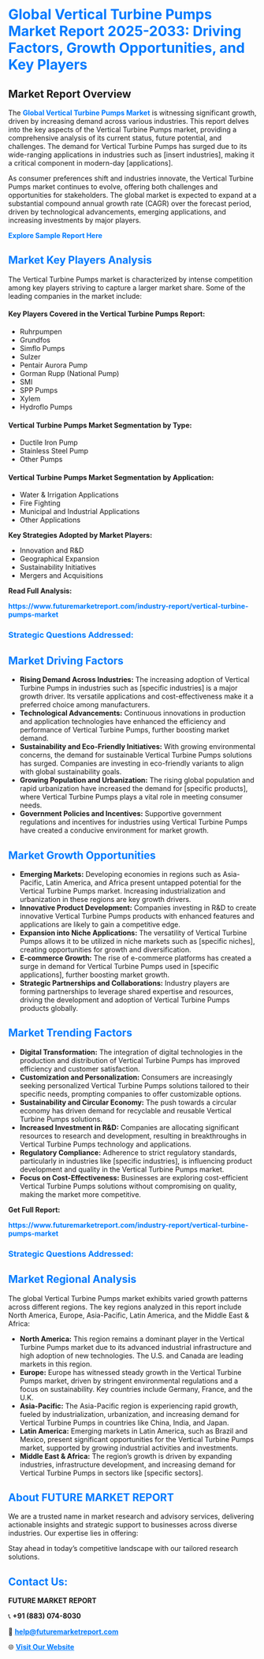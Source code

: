 <h1 style="color: #007BFF;">Global Vertical Turbine Pumps Market Report 2025-2033: Driving Factors, Growth Opportunities, and Key Players</h1>

<section id="overview">
<h2>Market Report Overview</h2>
<p>The <a href="https://www.futuremarketreport.com/industry-report/vertical-turbine-pumps-market" style="color: #007BFF; text-decoration: none;"><strong>Global Vertical Turbine Pumps Market</strong></a> is witnessing significant growth, driven by increasing demand across various industries. This report delves into the key aspects of the Vertical Turbine Pumps market, providing a comprehensive analysis of its current status, future potential, and challenges. The demand for Vertical Turbine Pumps has surged due to its wide-ranging applications in industries such as [insert industries], making it a critical component in modern-day [applications].</p>
<p>As consumer preferences shift and industries innovate, the Vertical Turbine Pumps market continues to evolve, offering both challenges and opportunities for stakeholders. The global market is expected to expand at a substantial compound annual growth rate (CAGR) over the forecast period, driven by technological advancements, emerging applications, and increasing investments by major players.</p>
</section>

<section id="overview">
<p><a href="https://www.futuremarketreport.com/request-sample/reportId=58932" style="color: #007BFF; text-decoration: none;"><strong>Explore Sample Report Here</strong></a></p>
</section>

<section id="key-players">
<h2 style="color: #007BFF;">Market Key Players Analysis</h2>
<p>The Vertical Turbine Pumps market is characterized by intense competition among key players striving to capture a larger market share. Some of the leading companies in the market include:</p>
<h4>Key Players Covered in the Vertical Turbine Pumps Report:</h4>
<ul><li>Ruhrpumpen</li><li>Grundfos</li><li>Simflo Pumps</li><li>Sulzer</li><li>Pentair Aurora Pump</li><li>Gorman Rupp (National Pump)</li><li>SMI</li><li>SPP Pumps</li><li>Xylem</li><li>Hydroflo Pumps</li></ul>
<h4>Vertical Turbine Pumps Market Segmentation by Type:</h4>
<ul><li>Ductile Iron Pump</li><li>Stainless Steel Pump</li><li>Other Pumps</li></ul>

<h4>Vertical Turbine Pumps Market Segmentation by Application:</h4>
<ul><li>Water &amp; Irrigation Applications</li><li>Fire Fighting</li><li>Municipal and Industrial Applications</li><li>Other Applications</li></ul>
<p><strong>Key Strategies Adopted by Market Players:</strong></p>
<ul>
<li>Innovation and R&D</li>
<li>Geographical Expansion</li>
<li>Sustainability Initiatives</li>
<li>Mergers and Acquisitions</li>
</ul>
</section>

<section>
<p><strong>Read Full Analysis: </strong></p><a href="https://www.futuremarketreport.com/industry-report/vertical-turbine-pumps-market" style="color: #007BFF; text-decoration: none;"><strong>https://www.futuremarketreport.com/industry-report/vertical-turbine-pumps-market</strong></a>
<h3 style="color: #007BFF;">Strategic Questions Addressed:</h3>
</section>

<section id="driving-factors">
<h2 style="color: #007BFF;">Market Driving Factors</h2>
<ul>
<li><strong>Rising Demand Across Industries:</strong> The increasing adoption of Vertical Turbine Pumps in industries such as [specific industries] is a major growth driver. Its versatile applications and cost-effectiveness make it a preferred choice among manufacturers.</li>
<li><strong>Technological Advancements:</strong> Continuous innovations in production and application technologies have enhanced the efficiency and performance of Vertical Turbine Pumps, further boosting market demand.</li>
<li><strong>Sustainability and Eco-Friendly Initiatives:</strong> With growing environmental concerns, the demand for sustainable Vertical Turbine Pumps solutions has surged. Companies are investing in eco-friendly variants to align with global sustainability goals.</li>
<li><strong>Growing Population and Urbanization:</strong> The rising global population and rapid urbanization have increased the demand for [specific products], where Vertical Turbine Pumps plays a vital role in meeting consumer needs.</li>
<li><strong>Government Policies and Incentives:</strong> Supportive government regulations and incentives for industries using Vertical Turbine Pumps have created a conducive environment for market growth.</li>
</ul>
</section>

<section id="growth-opportunities">
<h2 style="color: #007BFF;">Market Growth Opportunities</h2>
<ul>
<li><strong>Emerging Markets:</strong> Developing economies in regions such as Asia-Pacific, Latin America, and Africa present untapped potential for the Vertical Turbine Pumps market. Increasing industrialization and urbanization in these regions are key growth drivers.</li>
<li><strong>Innovative Product Development:</strong> Companies investing in R&D to create innovative Vertical Turbine Pumps products with enhanced features and applications are likely to gain a competitive edge.</li>
<li><strong>Expansion into Niche Applications:</strong> The versatility of Vertical Turbine Pumps allows it to be utilized in niche markets such as [specific niches], creating opportunities for growth and diversification.</li>
<li><strong>E-commerce Growth:</strong> The rise of e-commerce platforms has created a surge in demand for Vertical Turbine Pumps used in [specific applications], further boosting market growth.</li>
<li><strong>Strategic Partnerships and Collaborations:</strong> Industry players are forming partnerships to leverage shared expertise and resources, driving the development and adoption of Vertical Turbine Pumps products globally.</li>
</ul>
</section>

<section id="trending-factors">
<h2 style="color: #007BFF;">Market Trending Factors</h2>
<ul>
<li><strong>Digital Transformation:</strong> The integration of digital technologies in the production and distribution of Vertical Turbine Pumps has improved efficiency and customer satisfaction.</li>
<li><strong>Customization and Personalization:</strong> Consumers are increasingly seeking personalized Vertical Turbine Pumps solutions tailored to their specific needs, prompting companies to offer customizable options.</li>
<li><strong>Sustainability and Circular Economy:</strong> The push towards a circular economy has driven demand for recyclable and reusable Vertical Turbine Pumps solutions.</li>
<li><strong>Increased Investment in R&D:</strong> Companies are allocating significant resources to research and development, resulting in breakthroughs in Vertical Turbine Pumps technology and applications.</li>
<li><strong>Regulatory Compliance:</strong> Adherence to strict regulatory standards, particularly in industries like [specific industries], is influencing product development and quality in the Vertical Turbine Pumps market.</li>
<li><strong>Focus on Cost-Effectiveness:</strong> Businesses are exploring cost-efficient Vertical Turbine Pumps solutions without compromising on quality, making the market more competitive.</li>
</ul>
</section>

<section>
<p><strong>Get Full Report: </strong></p><a href="https://www.futuremarketreport.com/industry-report/vertical-turbine-pumps-market" style="color: #007BFF; text-decoration: none;"><strong>https://www.futuremarketreport.com/industry-report/vertical-turbine-pumps-market</strong></a>
<h3 style="color: #007BFF;">Strategic Questions Addressed:</h3>
</section>


<section id="regional-analysis">
<h2 style="color: #007BFF;">Market Regional Analysis</h2>
<p>The global Vertical Turbine Pumps market exhibits varied growth patterns across different regions. The key regions analyzed in this report include North America, Europe, Asia-Pacific, Latin America, and the Middle East & Africa:</p>
<ul>
<li><strong>North America:</strong> This region remains a dominant player in the Vertical Turbine Pumps market due to its advanced industrial infrastructure and high adoption of new technologies. The U.S. and Canada are leading markets in this region.</li>
<li><strong>Europe:</strong> Europe has witnessed steady growth in the Vertical Turbine Pumps market, driven by stringent environmental regulations and a focus on sustainability. Key countries include Germany, France, and the U.K.</li>
<li><strong>Asia-Pacific:</strong> The Asia-Pacific region is experiencing rapid growth, fueled by industrialization, urbanization, and increasing demand for Vertical Turbine Pumps in countries like China, India, and Japan.</li>
<li><strong>Latin America:</strong> Emerging markets in Latin America, such as Brazil and Mexico, present significant opportunities for the Vertical Turbine Pumps market, supported by growing industrial activities and investments.</li>
<li><strong>Middle East & Africa:</strong> The region’s growth is driven by expanding industries, infrastructure development, and increasing demand for Vertical Turbine Pumps in sectors like [specific sectors].</li>
</ul>
</section>

<footer>
<h2 style="color: #007BFF;">About FUTURE MARKET REPORT</h2>
<p>We are a trusted name in market research and advisory services, delivering actionable insights and strategic support to businesses across diverse industries. Our expertise lies in offering:</p>

<p>Stay ahead in today’s competitive landscape with our tailored research solutions.</p>

<h2 style="color: #007BFF;">Contact Us:</h2>
<p><strong>FUTURE MARKET REPORT</strong></p>
<p>📞 <strong>+91 (883) 074-8030</strong></p>
<p>📧 <strong><a href="mailto:help@futuremarketreport.com" style="color: #007BFF;">help@futuremarketreport.com</a></strong></p>
<p>🌐 <strong><a href="https://www.futuremarketreport.com/" style="color: #007BFF;">Visit Our Website</a></strong></p>
</footer>